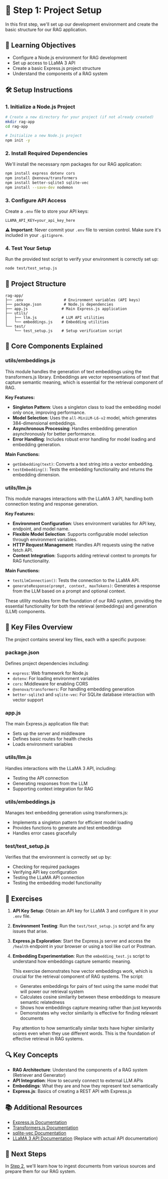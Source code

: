 # 📌 Step 1: Project Setup

In this first step, we'll set up our development environment and create the basic structure for our RAG application.

## 🎯 Learning Objectives
- Configure a Node.js environment for RAG development
- Set up access to LLaMA 3 API
- Create a basic Express.js project structure
- Understand the components of a RAG system

## 🛠️ Setup Instructions

### 1. Initialize a Node.js Project

```bash
# Create a new directory for your project (if not already created)
mkdir rag-app
cd rag-app

# Initialize a new Node.js project
npm init -y
```

### 2. Install Required Dependencies

We'll install the necessary npm packages for our RAG application:

```bash
npm install express dotenv cors
npm install @xenova/transformers
npm install better-sqlite3 sqlite-vec
npm install --save-dev nodemon
```

### 3. Configure API Access

Create a `.env` file to store your API keys:

```
LLAMA_API_KEY=your_api_key_here
```

⚠️ **Important**: Never commit your `.env` file to version control. Make sure it's included in your `.gitignore`.

### 4. Test Your Setup

Run the provided test script to verify your environment is correctly set up:

```bash
node test/test_setup.js
```

## 📁 Project Structure

```
rag-app/
├── .env                  # Environment variables (API keys)
├── package.json          # Node.js dependencies
├── app.js               # Main Express.js application
├── utils/
│   ├── llm.js           # LLM API utilities
│   └── embeddings.js    # Embedding utilities
└── test/
    └── test_setup.js    # Setup verification script
```

## 🧩 Core Components Explained

### utils/embeddings.js

This module handles the generation of text embeddings using the transformers.js library. Embeddings are vector representations of text that capture semantic meaning, which is essential for the retrieval component of RAG.

**Key Features:**

- **Singleton Pattern**: Uses a singleton class to load the embedding model only once, improving performance.
- **Model Selection**: Uses the `all-MiniLM-L6-v2` model, which generates 384-dimensional embeddings.
- **Asynchronous Processing**: Handles embedding generation asynchronously for better performance.
- **Error Handling**: Includes robust error handling for model loading and embedding generation.

**Main Functions:**

- `getEmbedding(text)`: Converts a text string into a vector embedding.
- `testEmbedding()`: Tests the embedding functionality and returns the embedding dimension.

### utils/llm.js

This module manages interactions with the LLaMA 3 API, handling both connection testing and response generation.

**Key Features:**

- **Environment Configuration**: Uses environment variables for API key, endpoint, and model name.
- **Flexible Model Selection**: Supports configurable model selection through environment variables.
- **HTTP Request Management**: Handles API requests using the native fetch API.
- **Context Integration**: Supports adding retrieval context to prompts for RAG functionality.

**Main Functions:**

- `testLlmConnection()`: Tests the connection to the LLaMA API.
- `generateResponse(prompt, context, maxTokens)`: Generates a response from the LLM based on a prompt and optional context.

These utility modules form the foundation of our RAG system, providing the essential functionality for both the retrieval (embeddings) and generation (LLM) components.

## 📝 Key Files Overview

The project contains several key files, each with a specific purpose:

### package.json

Defines project dependencies including:
- `express`: Web framework for Node.js
- `dotenv`: For loading environment variables
- `cors`: Middleware for enabling CORS
- `@xenova/transformers`: For handling embedding generation
- `better-sqlite3` and `sqlite-vec`: For SQLite database interaction with vector support

### app.js

The main Express.js application file that:
- Sets up the server and middleware
- Defines basic routes for health checks
- Loads environment variables

### utils/llm.js

Handles interactions with the LLaMA 3 API, including:
- Testing the API connection
- Generating responses from the LLM
- Supporting context integration for RAG

### utils/embeddings.js

Manages text embedding generation using transformers.js:
- Implements a singleton pattern for efficient model loading
- Provides functions to generate and test embeddings
- Handles error cases gracefully

### test/test_setup.js

Verifies that the environment is correctly set up by:
- Checking for required packages
- Verifying API key configuration
- Testing the LLaMA API connection
- Testing the embedding model functionality

## 🧪 Exercises

1. **API Key Setup**: Obtain an API key for LLaMA 3 and configure it in your `.env` file.

2. **Environment Testing**: Run the `test/test_setup.js` script and fix any issues that arise.

3. **Express.js Exploration**: Start the Express.js server and access the `/health` endpoint in your browser or using a tool like curl or Postman.

4. **Embedding Experimentation**: Run the `embedding_test.js` script to understand how embeddings capture semantic meaning.

   This exercise demonstrates how vector embeddings work, which is crucial for the retrieval component of RAG systems. The script:
   - Generates embeddings for pairs of text using the same model that will power our retrieval system
   - Calculates cosine similarity between these embeddings to measure semantic relatedness
   - Shows how embeddings capture meaning rather than just keywords
   - Demonstrates why vector similarity is effective for finding relevant documents
   
   Pay attention to how semantically similar texts have higher similarity scores even when they use different words. This is the foundation of effective retrieval in RAG systems.

## 🔍 Key Concepts

- **RAG Architecture**: Understand the components of a RAG system (Retriever and Generator)
- **API Integration**: How to securely connect to external LLM APIs
- **Embeddings**: What they are and how they represent text semantically
- **Express.js**: Basics of creating a REST API with Express.js

## 📚 Additional Resources

- [Express.js Documentation](https://expressjs.com/)
- [Transformers.js Documentation](https://huggingface.co/docs/transformers.js/index)
- [sqlite-vec Documentation](https://github.com/asg017/sqlite-vec)
- [LLaMA 3 API Documentation](https://ai.meta.com/llama/) (Replace with actual API documentation)

## 🚀 Next Steps

In [Step 2](../step-02/README.md), we'll learn how to ingest documents from various sources and prepare them for our RAG system.
